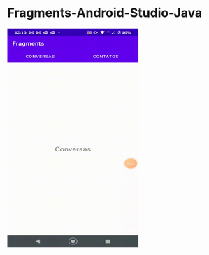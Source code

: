 # Fragments-Android-Studio-Java

<div>
    <img align="left"  height="500" width="300" src="gif.gif">
</div>
